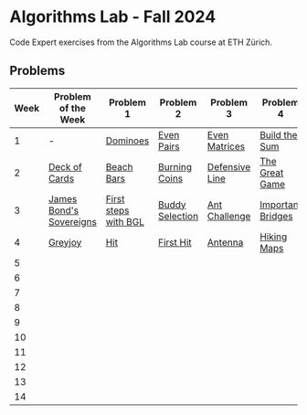 # Algorithms Lab - Fall 2024
Code Expert exercises from the Algorithms Lab course at ETH Zürich.

## Problems
| Week | Problem of the Week | Problem  1 | Problem 2 | Problem 3 | Problem 4 |
| ---- | --------------------------------------------------------------------- | ---------------------------------------------------------------------------- | ---------------------------------------------------------- | ----------------------------------------------------------------- | ------------------------------------------------------------------ |
|1|-|[Dominoes](Week01/Dominoes/main.cpp)|[Even Pairs](Week01/Even%20Pairs/main.cpp)|[Even Matrices](Week01/Even%20Matrices/main.cpp)|[Build the Sum](Week01/Even%20Matrices/main.cpp)|
|2|[Deck of Cards](Week02/Deck%20of%20Cards/main.cpp)|[Beach Bars](Week02/Beach%20Bars/main.cpp)|[Burning Coins](Week02/Burning%20Coins/main.cpp)|[Defensive Line](Week02/Defensive%20Line/main.cpp)|[The Great Game](Week02/The%20Great%20Game/main.cpp)|
|3|[James Bond's Sovereigns]()|[First steps with BGL]()|[Buddy Selection]()|[Ant Challenge]()|[Important Bridges]()|
|4|[Greyjoy]()|[Hit]()|[First Hit]()|[Antenna]()|[Hiking Maps]()|
|5|[]()|[]()|[]()|[]()|[]()|
|6|[]()|[]()|[]()|[]()|[]()|
|7|[]()|[]()|[]()|[]()|[]()|
|8|[]()|[]()|[]()|[]()|[]()|
|9|[]()|[]()|[]()|[]()|[]()|
|10|[]()|[]()|[]()|[]()|[]()|
|11|[]()|[]()|[]()|[]()|[]()|
|12|[]()|[]()|[]()|[]()|[]()|
|13|[]()|[]()|[]()|[]()|[]()|
|14|[]()|[]()|[]()|[]()|[]()|
